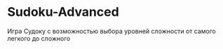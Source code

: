 # Sudoku-Advanced
Игра Судоку с возможностью выбора уровней сложности от самого легкого до сложного
